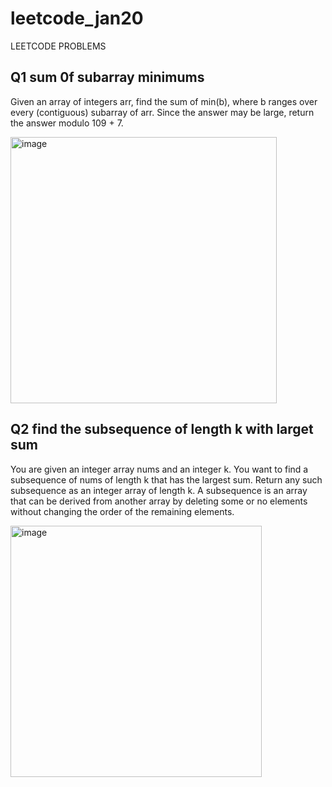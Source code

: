 # leetcode_jan20
LEETCODE PROBLEMS
## Q1 sum 0f subarray minimums
Given an array of integers arr, find the sum of min(b), where b ranges over every (contiguous) subarray of arr. Since the answer may be large, return the answer modulo 109 + 7.

<img width="426" alt="image" src="https://github.com/Poorvaahuja/leetcode_jan20/assets/122693422/064b4db3-d719-4b0c-8f1b-5ff06b9194b0">

## Q2 find the subsequence of length k with larget sum
You are given an integer array nums and an integer k. You want to find a subsequence of nums of length k that has the largest sum.
Return any such subsequence as an integer array of length k.
A subsequence is an array that can be derived from another array by deleting some or no elements without changing the order of the remaining elements.

<img width="402" alt="image" src="https://github.com/Poorvaahuja/leetcode_jan20/assets/122693422/f76ef581-04a5-4eae-97df-cff5bac1162a">
